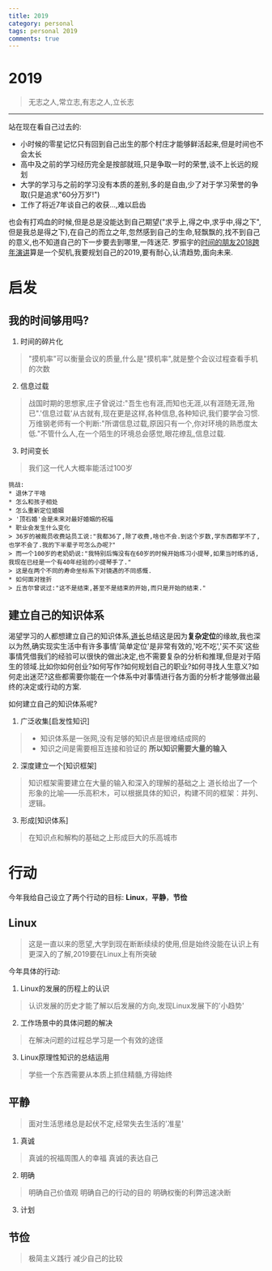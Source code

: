 ```yaml
---
title: 2019
category: personal
tags: personal 2019
comments: true
---
```


# 2019

> 无志之人,常立志,有志之人,立长志

***

站在现在看自己过去的:
* 小时候的零星记忆只有回到自己出生的那个村庄才能够鲜活起来,但是时间也不会太长
* 高中及之前的学习经历完全是按部就班,只是争取一时的荣誉,谈不上长远的规划
* 大学的学习与之前的学习没有本质的差别,多的是自由,少了对于学习荣誉的争取(只是追求"60分万岁!")
* 工作了将近7年谈自己的收获...,难以启齿

也会有打鸡血的时候,但是总是没能达到自己期望("求乎上,得之中,求乎中,得之下",但是我总是得之下),在自己的而立之年,忽然感到自己的生命,轻飘飘的,找不到自己的意义,也不知道自己的下一步要去到哪里,一阵迷茫.
罗振宇的[时间的朋友2018跨年演讲](https://www.youtube.com/watch?v=ugDu_T9wUGs)算是一个契机,我要规划自己的2019,要有耐心,认清趋势,面向未来.



<!-- more -->

# 启发

## 我的时间够用吗?

1. 时间的碎片化
> "摸机率"可以衡量会议的质量,什么是"摸机率",就是整个会议过程查看手机的次数
2. 信息过载
> 战国时期的思想家,庄子曾说过:"吾生也有涯,而知也无涯,以有涯随无涯,殆已".'信息过载'从古就有,现在更是这样,各种信息,各种知识,我们要学会习惯.
> 万维钢老师有一个判断:"所谓信息过载,原因只有一个,你对环境的熟悉度太低."不管什么人,在一个陌生的环境总会感觉,眼花缭乱,信息过载.
3. 时间变长
> 我们这一代人大概率能活过100岁

	挑战:
    * 退休了干啥
    * 怎么和孩子相处
    * 怎么重新定位婚姻
    > '顶石婚'会是未来对最好婚姻的祝福
    * 职业会发生什么变化
    > 36岁的被裁员收费站员工说:"我都36了,除了收费,啥也不会.到这个岁数,学东西都学不了,也学不会了.我的下半辈子可怎么办呢?"    
    > 而一个100岁的老奶奶说:"我特别后悔没有在60岁的时候开始练习小提琴,如果当时练的话,我现在已经是一个有40年经验的小提琴手了."   
    > 这是在两个不同的寿命坐标系下对镜遇的不同感慨.
    * 如何面对挫折
    > 丘吉尔曾说过:"这不是结束,甚至不是结束的开始,而只是开始的结束."

## 建立自己的知识体系

渴望学习的人都想建立自己的知识体系,[道长]()总结这是因为**复杂定位**的缘故,我也深以为然,确实现实生活中有许多事情'简单定位'是非常有效的,'吃不吃','买不买'这些事情凭借我们的经验可以很快的做出决定,也不需要复杂的分析和推理,但是对于陌生的领域.比如你如何创业?如何写作?如何规划自己的职业?如何寻找人生意义?如何走出迷茫?这些都需要你能在一个体系中对事情进行各方面的分析才能够做出最终的决定或行动的方案.

如何建立自己的知识体系呢?

1. 广泛收集[启发性知识]
> * 知识体系是一张网,没有足够的知识点是很难结成网的
> * 知识之间是需要相互连接和验证的
> **所以知识需要大量的输入**

2. 深度建立一个[知识框架]
> 知识框架需要建立在大量的输入和深入的理解的基础之上
> 道长给出了一个形象的比喻——乐高积木，可以根据具体的知识，构建不同的框架：并列、逻辑。

3. 形成[知识体系]
> 在知识点和解构的基础之上形成巨大的乐高城市

# 行动

今年我给自己设立了两个行动的目标: **Linux**，**平静**，**节俭**

## Linux

> 这是一直以来的愿望,大学到现在断断续续的使用,但是始终没能在认识上有更深入的了解,2019要在Linux上有所突破

今年具体的行动:

1. Linux的发展的历程上的认识
> 认识发展的历史才能了解以后发展的方向,发现Linux发展下的'小趋势'

2. 工作场景中的具体问题的解决
> 在解决问题的过程总学习是一个有效的途径

3. Linux原理性知识的总结运用
> 学些一个东西需要从本质上抓住精髓,方得始终

## 平静

> 面对生活思绪总是起伏不定,经常失去生活的'准星'

1. 真诚
> 真诚的祝福周围人的幸福
> 真诚的表达自己

2. 明确
> 明确自己价值观
> 明确自己的行动的目的
> 明确权衡的利弊迅速决断

3. 计划

## 节俭

> 极简主义践行
> 减少自己的比较

